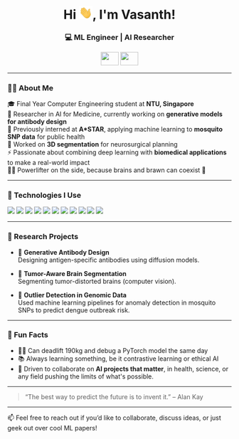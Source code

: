 <h1 align="center">Hi <img src="https://raw.githubusercontent.com/ABSphreak/ABSphreak/master/gifs/Hi.gif" width="30px">, I'm Vasanth!</h1>
<h3 align="center">💻 ML Engineer | AI Researcher</h3>

<p align="center">
  <a href="[https://www.linkedin.com/in/your-linkedin/](https://www.linkedin.com/in/vasanth-durvasula-596092216/)" target="_blank"><img src="https://cdn.jsdelivr.net/npm/simple-icons@3.0.1/icons/linkedin.svg" height="30" width="40"/></a>
  <a href="dssvasanth_gmail.com"><img src="https://simpleicons.org/icons/gmail.svg" height="30" width="40"/></a>
</p>

---

### 👨‍🎓 About Me

🎓 Final Year Computer Engineering student at **NTU, Singapore**  
🧬 Researcher in AI for Medicine, currently working on **generative models for antibody design**  
🧠 Previously interned at **A*STAR**, applying machine learning to **mosquito SNP data** for public health  
🧠 Worked on **3D segmentation** for neurosurgical planning  
⚡ Passionate about combining deep learning with **biomedical applications** to make a real-world impact  
🏋️‍♂️ Powerlifter on the side, because brains and brawn can coexist 💪

---

### 🔧 Technologies I Use

<p align="left">
  <code><img height="50" src="https://cdn.jsdelivr.net/gh/devicons/devicon/icons/python/python-original.svg"/></code>
  <code><img height="50" src="https://cdn.jsdelivr.net/gh/devicons/devicon/icons/tensorflow/tensorflow-original.svg"/></code>
  <code><img height="50" src="https://cdn.jsdelivr.net/gh/devicons/devicon/icons/pytorch/pytorch-original.svg"/></code>
  <code><img height="50" src="https://cdn.jsdelivr.net/gh/devicons/devicon/icons/docker/docker-original.svg"/></code>
  <code><img height="50" src="https://cdn.jsdelivr.net/gh/devicons/devicon/icons/kubernetes/kubernetes-plain.svg"/></code>
  <code><img height="50" src="https://cdn.jsdelivr.net/gh/devicons/devicon/icons/java/java-original.svg"/></code>
  <code><img height="50" src="https://cdn.jsdelivr.net/gh/devicons/devicon/icons/react/react-original.svg"/></code>
  <code><img height="50" src="https://cdn.jsdelivr.net/gh/devicons/devicon/icons/cplusplus/cplusplus-original.svg"/></code>
  <code><img height="50" src="https://cdn.jsdelivr.net/gh/devicons/devicon/icons/c/c-original.svg"/></code>
  <code><img height="50" src="https://cdn.jsdelivr.net/gh/devicons/devicon/icons/typescript/typescript-original.svg"/></code>
  <code><img height="50" src="https://cdn.jsdelivr.net/gh/devicons/devicon/icons/javascript/javascript-original.svg"/></code>
</p>


---

### 🧪 Research Projects

- 🔬 **Generative Antibody Design**  
  Designing antigen-specific antibodies using diffusion models.
  
- 🧠 **Tumor-Aware Brain Segmentation**  
  Segmenting tumor-distorted brains (computer vision).

- 🧬 **Outlier Detection in Genomic Data**  
  Used machine learning pipelines for anomaly detection in mosquito SNPs to predict dengue outbreak risk.

---

### 🚀 Fun Facts

- 🏋️‍♂️ Can deadlift 190kg and debug a PyTorch model the same day  
- 📚 Always learning something, be it contrastive learning or ethical AI  
- 🤝 Driven to collaborate on **AI projects that matter**, in health, science, or any field pushing the limits of what's possible.


---

> “The best way to predict the future is to invent it.” – Alan Kay

---

📫 Feel free to reach out if you’d like to collaborate, discuss ideas, or just geek out over cool ML papers!

